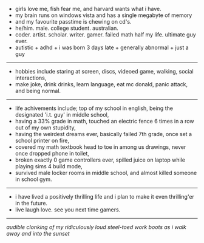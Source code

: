 - girls love me, fish fear me, and harvard wants what i have.
- my brain runs on windows vista and has a single megabyte of memory
- and my favourite passtime is chewing on cd's.
- he/him. male. college student. australian.
- coder. artist. scholar. writer. gamer. failed math half my life. ultimate guy ever.
- autistic + adhd + i was born 3 days late + generally abnormal + just a guy
- ---
- hobbies include staring at screen, discs, videoed game, walking, social interactions,
- make joke, drink drinks, learn language, eat mc donald, panic attack, and being normal.
- ---
- life achivements include; top of my school in english, being the designated 'i.t. guy' in middle school,
- having a 33% grade in math, touched an electric fence 6 times in a row out of my own stupidity,
- having the weirdest dreams ever, basically failed 7th grade, once set a school printer on fire,
- covered my math textbook head to toe in among us drawings, never once dropped phone in toilet,
- broken exactly 0 game controllers ever, spilled juice on laptop while playing sims 4 build mode,
- survived male locker rooms in middle school, and almost killed someone in school gym.
- ---
- i have lived a positively thrilling life and i plan to make it even thrilling'er in the future.
- live laugh love. see you next time gamers.
- ---
*audible clonking of my ridiculously loud steel-toed work boots as i walk away and into the sunset*
